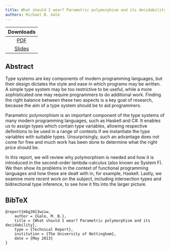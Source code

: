 ```yaml
---
title: What should I wear? Parametric polymorphism and its decidability
authors: Michael B. Gale
---
```


| Downloads |
|:--------:|
| [PDF](/publications/wsiw.pdf)      |
| [Slides](/publications/wsiw-slides.pdf)   |

## Abstract

Type systems are key components of modern programming languages, but their design dictates the style and ease in which programs may be written. A simple type system may be too restrictive to be useful, while a more sophisticated one may require programmers to do additional work. Finding the right balance between these two aspects is a key goal of research, because the aim of a type system should be to aid programmers.

Parametric polymorphism is an important component of the type systems of many modern programming languages, such as Haskell and C#. It enables us to assign types which contain type variables, allowing respective definitions to be used in a range of contexts if we instantiate the type variables with suitable types. Unsurprisingly, such an advantage does not come for free and much work has been done to determine what the right price should be.

In this report, we will review why polymorphism is needed and how it is introduced in the second-order lambda-calculus (also known as System F). We then show its problems in the context of functional programming languages and how these are dealt with in, for example, Haskell. Lastly, we examine more recent work on the subject, including intersection types and bidirectional type inference, to see how it fits into the larger picture.

## BibTeX

```
@report{mbg2013wsiw,
    author = {Gale, M. B.},
    title = {What should I wear? Parametric polymorphism and its decidability},
    type = {Technical Report},
    institution = {The University of Nottingham},
    date = {May 2013}
}
```
